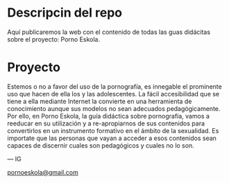# Descripcin del repo

Aquí publicaremos la web con el contenido de todas las guas didácitas sobre el proyecto: Porno Eskola.

# Proyecto

Estemos o no a favor del uso de la pornografía, es innegable el prominente uso que hacen de ella los y las adolescentes. La fácil accesibilidad que se tiene a ella mediante Internet la convierte en una herramienta de conocimiento aunque sus modelos no sean adecuados pedagógicamente. Por ello, en Porno Eskola, la guía didáctica sobre pornografía, vamos a reeducar en su utilización y a re-apropiarnos de sus contenidos para convertirlos en un instrumento formativo en el ámbito de la sexualidad. Es importate que las personas que vayan a acceder a esos contenidos sean capaces de discernir cuales son pedagógicos y cuales no lo son.

— IG

pornoeskola@gmail.com
